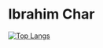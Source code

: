 # Ibrahim Char


 
 [![Top Langs](https://github-readme-stats.vercel.app/api/top-langs/?username=IbraChar03&hide_progress=true&theme=radical&langs_count=10&hide=shell)](https://github.com/IbraChar03/github-readme-stats) 


